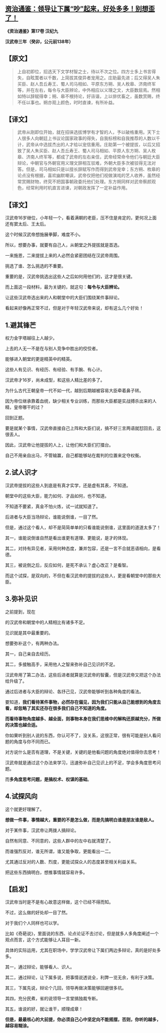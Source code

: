 ## [资治通鉴：领导让下属“吵”起来，好处多多！别想歪了！](https://zhuanlan.zhihu.com/p/270703176)

 

**《资治通鉴》第17卷 汉纪九**

**汉武帝三年（癸卯，公元前138年）**

## **【原文】**

> 上自初即位，招选天下文学材智之士，待以不次之位。四方士多上书言得失，自眩鬻者以千数，上简拔其俊异者宠用之。庄助最先进；后又得吴人朱买臣、赵人吾丘寿王、蜀人司马相如、平原东方朔、吴人枚皋、济南终军等，并在左右，每令与大臣辨论，中外相应以义理之文，大臣数屈焉。然相如特以辞赋得幸；朔、皋不根持论，好诙谐，上以俳优畜之，虽数赏赐，终不任以事也。朔亦观上颜色，时时直谏，有所补益。

## **【译文】**

> 武帝从刚即位开始，就在招徕选拔博学有才智的人，予以破格重用。天下士人很多人向朝廷上书议论国家政事的得失，自我标榜和自我推荐的人数以千计，武帝从中选拔杰出的人才给以宠信重用。庄助第一个被提拔，以后又招致了吴人朱买臣、赵人吾丘寿王、蜀人司马相如、平原人东方朔、吴人枚皋、济南人终军等，都成了武帝的左右亲信，武帝经常命令他们与朝廷大臣辩论，中朝官与外朝官用义理文辞相互驳难，外朝大臣多次被驳得无法对答。但是，司马相如只是以擅长辞赋写作而得到武帝宠幸；东方朔、枚皋的论点没有根据，喜欢幽默嘲讽，武帝仅把他们视做演戏的艺人收养，虽然经常赏赐财物，终究不把国事朝政委托他们处理。东方朔同样对武帝察颜观色，经常利用时机直言进谏，对朝政发挥了一定补益作用。

## **【译文】**

汉武帝16岁继位，小年轻一个，看着满朝的老臣，压不住是肯定的，更何况上面还有窦太后、王太后。

这个时候汉武帝想施展拳脚，难度不小。

所以，想要办事，就要有自己人，从朝堂之外提拔就是首选。

一来施恩，二来提拔上来的人必然会紧密团结在汉武帝周围。

挑选了谁、怎么挑选的不重要。

重要的是，汉武帝挑选出这些人之后如何用他们的，这才是很关键。

而上面这一段材料，最为关键的，就这句：**每令与大臣辨论。**

让这些汉武帝选出来的人和朝堂中的大臣们围绕某件事辩论。

看起来好像再正常不过，但是对于年轻汉武帝来说，却有这么几个好处！

## **1.避其锋芒**

权力金字塔越往上人越少。

上去的人无一不是在与别人竞争中胜出的佼佼者。

能够进入朝堂的更是精英中的精英。

这些人有见识、有经历、有经验、有手腕、有心计。

汉武帝才16岁，尚未成型，和这些人精比差的多了。

为什么古代王朝皇帝一代不如一代，越到后期越被容易大臣牵着鼻子转。

因为帝位继承靠着血统，缺少相关专业训练，而那些大臣都是实战搏杀出来的人精，皇帝哪干的过？

回到正题。

要是就某个事情，汉武帝直接自己上阵和大臣们说，搞不好三言两语就怼回去，这很丢人。

因此，汉武帝让他提拔的人上，让他们和大臣们打擂台。

自己不用亲自出马，不管输赢，自己都能够站在裁判的位置来定夺权衡。

## **2.试人识才**

汉武帝提拔的这些人到底是有真才实学，还是虚有其表，不知道。

朝堂中的这些大臣，能力如何、才品如何，也不知道。

不知道不要紧，真金不怕火炼，试一试就知道了。

后进者与大臣当场辩论，谁能说倒谁，一目了然。

但是，通过这个看人，却不是简简单单的只看谁能说倒谁，这里面的道道太多了！

其一，谁能说倒谁自然是看出谁更有道理、更能说，是才的体现。

其二，对持有异见者，采用何种态度，兼并包容，还是一言不合就恶语相向，是看德。

其三，被说倒之后，反应如何，是死不承认？虚心改正？是看智。

而这个试探，是双向的，不但在看汉武帝的提拔的这些人，更是看朝堂中的那些大臣。

## **3.弥补见识**

之前提到，现在

的汉武帝和朝堂中的人精相比有诸多不足。

见识就是其中最重要的。

想要弥补这个，有两种办法。

其一，自己亲自去经历。

其二，多接触高手，采用他人之智来弥补自己见识的不足。

汉武帝用了第二办法，这些后进者就算是汉武帝的智囊，但是汉武帝又把这个办法给升级了。

通过后进者与大臣的辩论、各抒己见，汉武帝能够听到各种角度的看法。

要知道，**我们看待某件事物，必然存在偏见，因为我们只能从自己能想到的角度去看，却忽略了其实还存在很多我们自己不知道的角度。**

**而看待事物角度越多、越全面，则事物本身在我们思维中的解构还原越充分，所做的决策也越合适。**

你如果听到别人说的东西，你认可不了，没关系，这很正常，很有可能是别人看问题的角度与你不同而已。

对方说什么是否有道理，不是关键，关键的是他看问题的角度绝对值得你去思考！

汉武帝就是通过这个办法来学习，迅速弥补自己见识上的不足，学会多角度思考问题。

而**多角度思考问题，是搞权术、权谋的基础**。

## **4.试探风向**

这个就更好理解了。

**想做一件事，事情越大，重要的不是怎么做，而是先搞明白谁是朋友谁是敌人。**

对于某件事，汉武帝让两拨人搞辩论。

自然有同意、不同意的，这些人群中的左中右就清楚了。

而谁强烈反对，谁无所谓，谁又能争取，更能看出一二。

尤其通过反对的人数、烈度，更能试探众人的态度甚至相关利益关系。

把这些东西搞明白，想推事情就容易许多。

## **【启发】**

汉武帝当时是不是有心故意这样做，这个已经不得而知。

不过，这么做的好处却一目了然。

对于我们个人同样也可以学。

比如《奇葩说》，里面说的东西、论点论证不去讨论，但是就多人多角度阐述一个观点而言，这个方式能够让人耳目一新。

具体的实际运用，尤其在职场中，学学汉武帝让下属们两边多辩论，真的是好处多多。

其一，通过辩论，能够看人、识人。

其二，通过辩论，让下属多说，把事情说透说全，利弊一览无余，有利于决策。

其三，下属先说，辩论个几回，领导再做决策能够回避很多坑。

其四，充分民煮，省的说领导一言堂搞独裁专断。

其五，谁说的好，就让谁干，顺理成章！

**但是，最最核心的大前提，你必须自己心中坚定向不能摇摆，否则，你听的越多，越容易糊涂。**